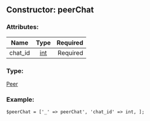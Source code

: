 ## Constructor: peerChat  

### Attributes:

| Name     |    Type       | Required |
|----------|:-------------:|---------:|
|chat\_id|[int](../types/int.md) | Required|
### Type: 

[Peer](../types/Peer.md)
### Example:

```
$peerChat = ['_' => peerChat', 'chat_id' => int, ];
```